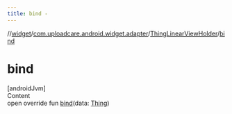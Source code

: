 ```yaml
---
title: bind -
---
```

//[widget](../../index.md)/[com.uploadcare.android.widget.adapter](../index.md)/[ThingLinearViewHolder](index.md)/[bind](bind.md)



# bind  
[androidJvm]  
Content  
open override fun [bind](bind.md)(data: [Thing](../../com.uploadcare.android.widget.data/-thing/index.md))  




